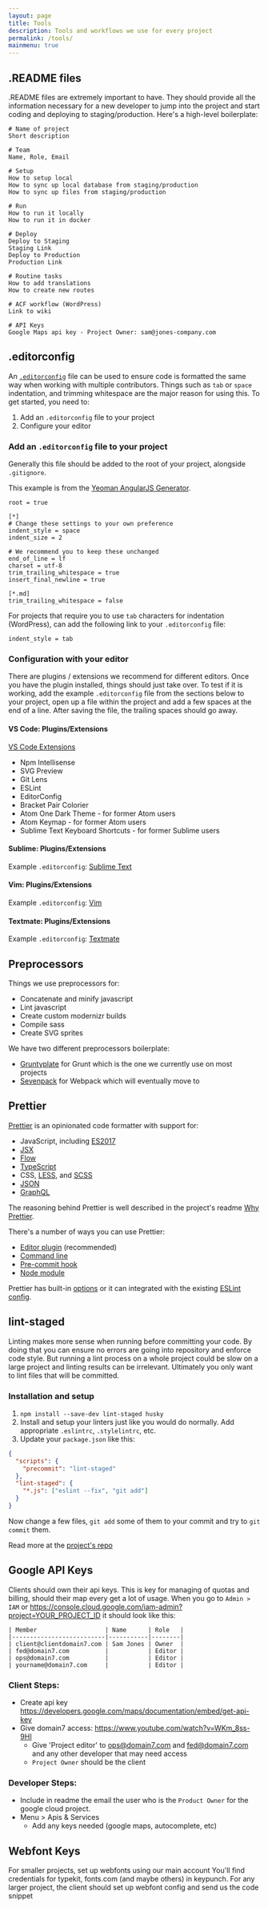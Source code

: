 ```yaml
---
layout: page
title: Tools
description: Tools and workflows we use for every project
permalink: /tools/
mainmenu: true
---
```


## .README files

.README files are extremely important to have. They should provide all the information necessary for a new developer to jump into the project and start coding and deploying to staging/production. Here's a high-level boilerplate:

```
# Name of project
Short description

# Team
Name, Role, Email

# Setup
How to setup local
How to sync up local database from staging/production
How to sync up files from staging/production

# Run
How to run it locally
How to run it in docker

# Deploy
Deploy to Staging
Staging Link
Deploy to Production
Production Link

# Routine tasks
How to add translations
How to create new routes

# ACF workflow (WordPress)
Link to wiki

# API Keys
Google Maps api key - Project Owner: sam@jones-company.com

```

## .editorconfig

An [`.editorconfig`](http://editorconfig.org/) file can be used to ensure code is formatted the same way when working with multiple contributors.  Things such as `tab` or `space` indentation, and trimming whitespace are the major reason for using this.  To get started, you need to:

  1. Add an `.editorconfig` file to your project
  2. Configure your editor

### Add an `.editorconfig` file to your project
Generally this file should be added to the root of your project, alongside `.gitignore`.

This example is from the [Yeoman AngularJS Generator](https://github.com/yeoman/generator-angular).  

```
root = true

[*]
# Change these settings to your own preference
indent_style = space
indent_size = 2

# We recommend you to keep these unchanged
end_of_line = lf
charset = utf-8
trim_trailing_whitespace = true
insert_final_newline = true

[*.md]
trim_trailing_whitespace = false
```

For projects that require you to use `tab` characters for indentation (WordPress), can add the following link to your `.editorconfig` file:

```
indent_style = tab
```

### Configuration with your editor

There are plugins / extensions we recommend for different editors.
Once you have the plugin installed, things should just take over.  To test if it is working, add the example `.editorconfig` file from the sections below to your project, open up a file within the project and add a few spaces at the end of a line.  After saving the file, the trailing spaces should go away.

#### VS Code: Plugins/Extensions
[VS Code Extensions](https://marketplace.visualstudio.com/vscode)
* Npm Intellisense
* SVG Preview
* Git Lens
* ESLint
* EditorConfig
* Bracket Pair Colorier
* Atom One Dark Theme - for former Atom users
* Atom Keymap - for former Atom users
* Sublime Text Keyboard Shortcuts - for former Sublime users

#### Sublime: Plugins/Extensions
Example `.editorconfig`: [Sublime Text](https://github.com/sindresorhus/editorconfig-sublime#readme)

#### Vim: Plugins/Extensions
Example `.editorconfig`: [Vim](https://github.com/editorconfig/editorconfig-vim#readme)

#### Textmate: Plugins/Extensions
Example `.editorconfig`: [Textmate](https://github.com/Mr0grog/editorconfig-textmate#readme)


## Preprocessors

Things we use preprocessors for:

  - Concatenate and minify javascript
  - Lint javascript
  - Create custom modernizr builds
  - Compile sass
  - Create SVG sprites

We have two different preprocessors boilerplate:

* [Gruntyplate](https://github.com/domain7/gruntyplate) for Grunt which is the one we currently use on most projects
* [Sevenpack](https://github.com/domain7/sevenpack) for Webpack which will eventually move to


## Prettier

[Prettier](https://github.com/prettier/prettier) is an opinionated code formatter with support for:
* JavaScript, including [ES2017](https://github.com/tc39/proposals/blob/master/finished-proposals.md)
* [JSX](https://facebook.github.io/jsx/)
* [Flow](https://flow.org/)
* [TypeScript](https://www.typescriptlang.org/)
* CSS, [LESS](http://lesscss.org/), and [SCSS](http://sass-lang.com)
* [JSON](http://json.org/)
* [GraphQL](http://graphql.org/)

The reasoning behind Prettier is well described in the project's readme [Why Prettier](https://github.com/prettier/prettier/blob/master/README.md#why-prettier).

There's a number of ways you can use Prettier:
- [Editor plugin](https://github.com/prettier/prettier#editor-integration) (recommended)
- [Command line](https://github.com/prettier/prettier#cli)
- [Pre-commit hook](https://github.com/prettier/prettier#pre-commit-hook)
- [Node module](https://github.com/prettier/prettier#api)

Prettier has built-in [options](https://github.com/prettier/prettier#options) or it can integrated with the existing [ESLint config](https://github.com/prettier/prettier#eslint).


## lint-staged

Linting makes more sense when running before committing your code. By doing that you can ensure no errors are going into repository and enforce code style. But running a lint process on a whole project could be slow on a large project and linting results can be irrelevant. Ultimately you only want to lint files that will be committed.

### Installation and setup

1. `npm install --save-dev lint-staged husky`
1. Install and setup your linters just like you would do normally. Add appropriate `.eslintrc`, `.stylelintrc`, etc.
1. Update your `package.json` like this:
  ```json
  {
    "scripts": {
      "precommit": "lint-staged"
    },
    "lint-staged": {
      "*.js": ["eslint --fix", "git add"]
    }
  }
  ```

Now change a few files, `git add` some of them to your commit and try to `git commit` them.

Read more at the [project's repo](https://github.com/okonet/lint-staged)

## Google API Keys

Clients should own their api keys.  This is key for managing of quotas and billing, should their map every get a lot of usage. When you go to `Admin > IAM` or https://console.cloud.google.com/iam-admin?project=YOUR_PROJECT_ID it should look like this: 

```
| Member                   | Name      | Role   |
|--------------------------|-----------|--------|
| client@clientdomain7.com | Sam Jones | Owner  |
| fed@domain7.com          |           | Editor |
| ops@domain7.com          |           | Editor |
| yourname@domain7.com     |           | Editor |
```

### Client Steps: 
- Create api key https://developers.google.com/maps/documentation/embed/get-api-key
- Give domain7 access: https://www.youtube.com/watch?v=WKm_8ss-9HI 
  - Give 'Project editor' to ops@domain7.com and fed@domain7.com and any other developer that may need access
  - `Project Owner` should be the client 

### Developer Steps: 
- Include in readme the email the user who is the `Product Owner` for the google cloud project.
- Menu > Apis & Services
  - Add any keys needed (google maps, autocomplete, etc)

## Webfont Keys
For smaller projects, set up webfonts using our main account You'll find credentials for typekit, fonts.com (and maybe others) in keypunch.  For any larger project, the client should set up webfont config and send us the code snippet

